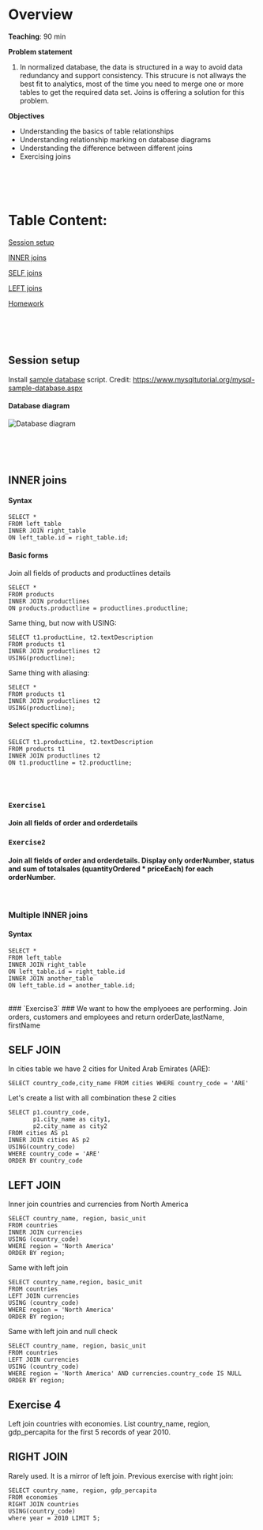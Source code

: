 # Overview

**Teaching**: 90 min

**Problem statement**
1. In normalized database, the data is structured in a way to avoid data redundancy and support consistency. This strucure is not allways the best fit to analytics, most of the time you need to merge one or more tables to get the required data set. Joins is offering a solution for this problem.  


**Objectives**
* Understanding the basics of table relationships 
* Understanding relationship marking on database diagrams
* Understanding the difference between different joins
* Exercising joins



<br/><br/><br/>

# Table Content:
[Session setup](#setup)

[INNER joins](#inner)

[SELF joins](#self)

[LEFT joins](#left)

[Homework](#homework)  


<br/><br/><br/>
<a name="setup"/>
## Session setup

Install [sample database](/SQL5/sampledatabase_create.sql?raw=true) script. Credit: https://www.mysqltutorial.org/mysql-sample-database.aspx

#### Database diagram
![Database diagram](/SQL5/sampledatabase_diagram.png)

<br/><br/><br/>
<a name="inner"/>
## INNER joins

#### Syntax 
```
SELECT *
FROM left_table
INNER JOIN right_table
ON left_table.id = right_table.id;
```


#### Basic forms
Join all fields of products and productlines details

```
SELECT * 
FROM products 
INNER JOIN productlines  
ON products.productline = productlines.productline;
```

Same thing, but now with USING:
```
SELECT t1.productLine, t2.textDescription
FROM products t1
INNER JOIN productlines t2 
USING(productline);
```

Same thing with aliasing:
```
SELECT *
FROM products t1
INNER JOIN productlines t2 
USING(productline);
```

#### Select specific columns
```
SELECT t1.productLine, t2.textDescription
FROM products t1
INNER JOIN productlines t2 
ON t1.productline = t2.productline;
```

<br/><br/>
### `Exercise1` 
#### Join all fields of order and orderdetails


### `Exercise2` 
#### Join all fields of order and orderdetails. Display only orderNumber, status and sum of totalsales (quantityOrdered * priceEach) for each orderNumber. 

<br/>



### Multiple INNER joins

#### Syntax 
```
SELECT *
FROM left_table
INNER JOIN right_table
ON left_table.id = right_table.id
INNER JOIN another_table
ON left_table.id = another_table.id;
```

<br/>
### `Exercise3` 
### We want to how the emplyoees are performing. Join orders, customers and employees and return orderDate,lastName, firstName
<br/>

## SELF JOIN

In cities table we have 2 cities for United Arab Emirates (ARE):

`SELECT country_code,city_name FROM cities WHERE country_code = 'ARE'`  

Let's create a list with all combination these 2 cities

```
SELECT p1.country_code, 
       p1.city_name as city1,
       p2.city_name as city2
FROM cities AS p1
INNER JOIN cities AS p2
USING(country_code)
WHERE country_code = 'ARE' 
ORDER BY country_code
```

## LEFT JOIN

Inner join countries and currencies from North America

```
SELECT country_name, region, basic_unit
FROM countries
INNER JOIN currencies
USING (country_code)
WHERE region = 'North America' 
ORDER BY region;
```

Same with left join

```
SELECT country_name,region, basic_unit
FROM countries
LEFT JOIN currencies
USING (country_code)
WHERE region = 'North America' 
ORDER BY region;
```

Same with left join and null check 

```
SELECT country_name, region, basic_unit
FROM countries
LEFT JOIN currencies
USING (country_code)
WHERE region = 'North America' AND currencies.country_code IS NULL
ORDER BY region;
```

## Exercise 4
Left join countries with economies. List country_name, region, gdp_percapita for the first 5 records of year 2010. 


## RIGHT JOIN

Rarely used. It is a mirror of left join. Previous exercise with right join: 

```
SELECT country_name, region, gdp_percapita
FROM economies 
RIGHT JOIN countries 
USING(country_code)
where year = 2010 LIMIT 5;
```





